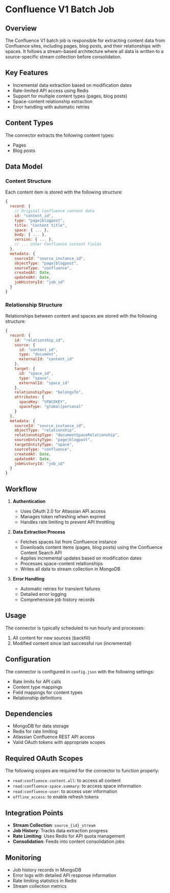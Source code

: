 # Confluence V1 Batch Job

## Overview

The Confluence V1 batch job is responsible for extracting content data from Confluence sites, including pages, blog posts, and their relationships with spaces. It follows a stream-based architecture where all data is written to a source-specific stream collection before consolidation.

## Key Features

- Incremental data extraction based on modification dates
- Rate-limited API access using Redis
- Support for multiple content types (pages, blog posts)
- Space-content relationship extraction
- Error handling with automatic retries

## Content Types

The connector extracts the following content types:
- Pages
- Blog posts

## Data Model

### Content Structure
Each content item is stored with the following structure:
```javascript
{
  record: {
    // Original Confluence content data
    id: "content_id",
    type: "page|blogpost",
    title: "Content title",
    space: { ... },
    body: { ... },
    version: { ... },
    // ... other Confluence content fields
  },
  metadata: {
    sourceId: "source_instance_id",
    objectType: "page|blogpost",
    sourceType: "confluence",
    createdAt: Date,
    updatedAt: Date,
    jobHistoryId: "job_id"
  }
}
```

### Relationship Structure
Relationships between content and spaces are stored with the following structure:
```javascript
{
  record: {
    id: "relationship_id",
    source: {
      id: "content_id",
      type: "document",
      externalId: "content_id"
    },
    target: {
      id: "space_id",
      type: "space",
      externalId: "space_id"
    },
    relationshipType: "belongsTo",
    attributes: {
      spaceKey: "SPACEKEY",
      spaceType: "global|personal"
    }
  },
  metadata: {
    sourceId: "source_instance_id",
    objectType: "relationship",
    relationshipType: "documentSpaceRelationship",
    sourceEntityType: "page|blogpost",
    targetEntityType: "space",
    sourceType: "confluence",
    createdAt: Date,
    updatedAt: Date,
    jobHistoryId: "job_id"
  }
}
```

## Workflow

1. **Authentication**
   - Uses OAuth 2.0 for Atlassian API access
   - Manages token refreshing when expired
   - Handles rate limiting to prevent API throttling

2. **Data Extraction Process**
   - Fetches spaces list from Confluence instance
   - Downloads content items (pages, blog posts) using the Confluence Content Search API
   - Applies incremental updates based on modification dates
   - Processes space-content relationships
   - Writes all data to stream collection in MongoDB

3. **Error Handling**
   - Automatic retries for transient failures
   - Detailed error logging
   - Comprehensive job history records

## Usage

The connector is typically scheduled to run hourly and processes:
1. All content for new sources (backfill)
2. Modified content since last successful run (incremental)

## Configuration

The connector is configured in `config.json` with the following settings:
- Rate limits for API calls
- Content type mappings
- Field mappings for content types
- Relationship definitions

## Dependencies

- MongoDB for data storage
- Redis for rate limiting
- Atlassian Confluence REST API access
- Valid OAuth tokens with appropriate scopes

## Required OAuth Scopes

The following scopes are required for the connector to function properly:
- `read:confluence-content.all`: to access all content
- `read:confluence-space.summary`: to access space information
- `read:confluence-user`: to access user information
- `offline_access`: to enable refresh tokens

## Integration Points

- **Stream Collection**: `source_{id}_stream`
- **Job History**: Tracks data extraction progress
- **Rate Limiting**: Uses Redis for API quota management
- **Consolidation**: Feeds into content consolidation jobs

## Monitoring

- Job history records in MongoDB
- Error logs with detailed API response information
- Rate limiting statistics in Redis
- Stream collection metrics 